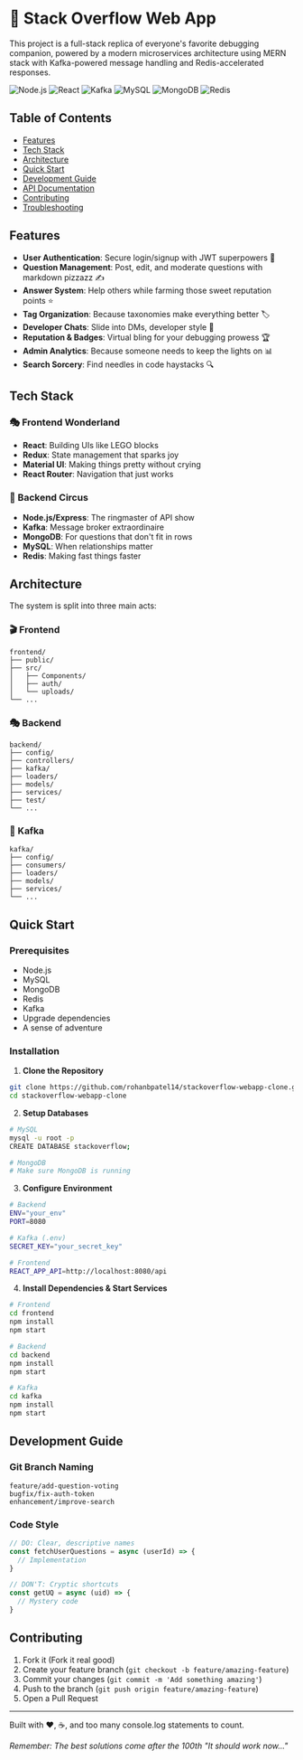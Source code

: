 # 🎯 Stack Overflow Web App

This project is a full-stack replica of everyone's favorite debugging companion, powered by a modern microservices architecture using MERN stack with Kafka-powered message handling and Redis-accelerated responses.

![Node.js](https://img.shields.io/badge/Node.js-v16.x-green)
![React](https://img.shields.io/badge/React-v17.x-blue)
![Kafka](https://img.shields.io/badge/Kafka-v2.x-red)
![MySQL](https://img.shields.io/badge/MySQL-v8.x-orange)
![MongoDB](https://img.shields.io/badge/MongoDB-v6.x-green)
![Redis](https://img.shields.io/badge/Redis-v6.x-red)

## Table of Contents
- [Features](#features)
- [Tech Stack](#tech-stack)
- [Architecture](#architecture)
- [Quick Start](#quick-start)
- [Development Guide](#development-guide)
- [API Documentation](#api-documentation)
- [Contributing](#contributing)
- [Troubleshooting](#troubleshooting)

## Features

- **User Authentication**: Secure login/signup with JWT superpowers 🔐
- **Question Management**: Post, edit, and moderate questions with markdown pizzazz ✍️
- **Answer System**: Help others while farming those sweet reputation points ⭐
- **Tag Organization**: Because taxonomies make everything better 🏷️
- **Developer Chats**: Slide into DMs, developer style 💬
- **Reputation & Badges**: Virtual bling for your debugging prowess 🏆
- **Admin Analytics**: Because someone needs to keep the lights on 📊
- **Search Sorcery**: Find needles in code haystacks 🔍

## Tech Stack

### 🎭 Frontend Wonderland
- **React**: Building UIs like LEGO blocks
- **Redux**: State management that sparks joy
- **Material UI**: Making things pretty without crying
- **React Router**: Navigation that just works

### 🎪 Backend Circus
- **Node.js/Express**: The ringmaster of API show
- **Kafka**: Message broker extraordinaire
- **MongoDB**: For questions that don't fit in rows
- **MySQL**: When relationships matter
- **Redis**: Making fast things faster

## Architecture

The system is split into three main acts:

### 🎬 Frontend
```
frontend/
├── public/          
├── src/
│   ├── Components/  
│   ├── auth/        
│   └── uploads/
└── ...      
```

### 🎭 Backend
```
backend/
├── config/
├── controllers/    
├── kafka/          
├── loaders/       
├── models/         
├── services/       
├── test/ 
└── ...      
```

### 🎪 Kafka
```
kafka/
├── config/
├── consumers/     
├── loaders/        
├── models/         
├── services/
└── ...   
```

## Quick Start

### Prerequisites
- Node.js 
- MySQL 
- MongoDB 
- Redis 
- Kafka 
- Upgrade dependencies
- A sense of adventure

### Installation

1. **Clone the Repository**
```bash
git clone https://github.com/rohanbpatel14/stackoverflow-webapp-clone.git
cd stackoverflow-webapp-clone
```

2. **Setup Databases**
```bash
# MySQL
mysql -u root -p
CREATE DATABASE stackoverflow;

# MongoDB
# Make sure MongoDB is running
```

3. **Configure Environment**
```bash
# Backend
ENV="your_env"
PORT=8080

# Kafka (.env)
SECRET_KEY="your_secret_key"

# Frontend
REACT_APP_API=http://localhost:8080/api
```

4. **Install Dependencies & Start Services**
```bash
# Frontend
cd frontend
npm install
npm start

# Backend
cd backend
npm install
npm start

# Kafka
cd kafka
npm install
npm start
```

## Development Guide

### Git Branch Naming
```
feature/add-question-voting
bugfix/fix-auth-token
enhancement/improve-search
```

### Code Style
```javascript
// DO: Clear, descriptive names
const fetchUserQuestions = async (userId) => {
  // Implementation
}

// DON'T: Cryptic shortcuts
const getUQ = async (uid) => {
  // Mystery code
}
```

## Contributing

1. Fork it (Fork it real good)
2. Create your feature branch (`git checkout -b feature/amazing-feature`)
3. Commit your changes (`git commit -m 'Add something amazing'`)
4. Push to the branch (`git push origin feature/amazing-feature`)
5. Open a Pull Request

---

Built with ❤️, ☕, and too many console.log statements to count.

*Remember: The best solutions come after the 100th "It should work now..."*